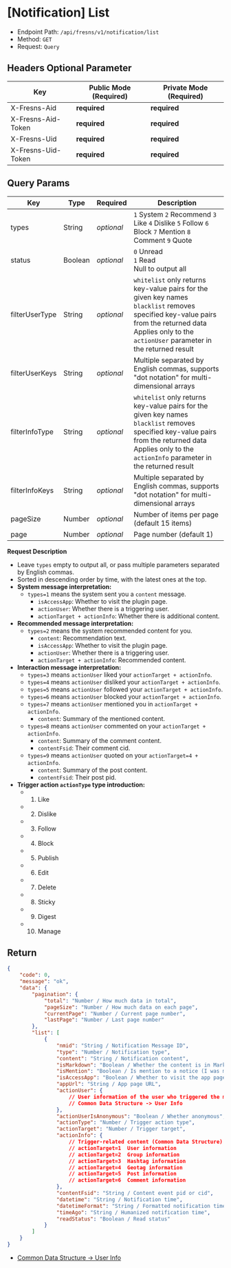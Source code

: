 # [Notification] List

- Endpoint Path: `/api/fresns/v1/notification/list`
- Method: `GET`
- Request: `Query`

## Headers Optional Parameter

| Key | Public Mode (Required) | Private Mode (Required) |
| --- | --- | --- |
| X-Fresns-Aid | **required** | **required** |
| X-Fresns-Aid-Token | **required** | **required** |
| X-Fresns-Uid | **required** | **required** |
| X-Fresns-Uid-Token | **required** | **required** |

## Query Params

| Key | Type | Required | Description |
| --- | --- | --- | --- |
| types | String | *optional* | `1` System `2` Recommend `3` Like `4` Dislike `5` Follow `6` Block `7` Mention `8` Comment `9` Quote |
| status | Boolean | *optional* | `0` Unread<br>`1` Read<br>Null to output all |
| filterUserType | String | *optional* | `whitelist` only returns key-value pairs for the given key names<br>`blacklist` removes specified key-value pairs from the returned data<br>Applies only to the `actionUser` parameter in the returned result |
| filterUserKeys | String | *optional* | Multiple separated by English commas, supports "dot notation" for multi-dimensional arrays |
| filterInfoType | String | *optional* | `whitelist` only returns key-value pairs for the given key names<br>`blacklist` removes specified key-value pairs from the returned data<br>Applies only to the `actionInfo` parameter in the returned result |
| filterInfoKeys | String | *optional* | Multiple separated by English commas, supports "dot notation" for multi-dimensional arrays |
| pageSize | Number | *optional* | Number of items per page (default 15 items) |
| page | Number | *optional* | Page number (default 1) |

**Request Description**

- Leave `types` empty to output all, or pass multiple parameters separated by English commas.
- Sorted in descending order by time, with the latest ones at the top.
- **System message interpretation:**
    - `types=1` means the system sent you a `content` message.
        - `isAccessApp`: Whether to visit the plugin page.
        - `actionUser`: Whether there is a triggering user.
        - `actionTarget + actionInfo`: Whether there is additional content.
- **Recommended message interpretation:**
    - `types=2` means the system recommended content for you.
        - `content`: Recommendation text.
        - `isAccessApp`: Whether to visit the plugin page.
        - `actionUser`: Whether there is a triggering user.
        - `actionTarget + actionInfo`: Recommended content.
- **Interaction message interpretation:**
    - `types=3` means `actionUser` liked your `actionTarget + actionInfo`.
    - `types=4` means `actionUser` disliked your `actionTarget + actionInfo`.
    - `types=5` means `actionUser` followed your `actionTarget + actionInfo`.
    - `types=6` means `actionUser` blocked your `actionTarget + actionInfo`.
    - `types=7` means `actionUser` mentioned you in `actionTarget + actionInfo`.
        - `content`: Summary of the mentioned content.
    - `types=8` means `actionUser` commented on your `actionTarget + actionInfo`.
        - `content`: Summary of the comment content.
        - `contentFsid`: Their comment cid.
    - `types=9` means `actionUser` quoted on your `actionTarget=4 + actionInfo`.
        - `content`: Summary of the post content.
        - `contentFsid`: Their post pid.
- **Trigger action `actionType` type introduction:**
    - 1. Like
    - 2. Dislike
    - 3. Follow
    - 4. Block
    - 5. Publish
    - 6. Edit
    - 7. Delete
    - 8. Sticky
    - 9. Digest
    - 10. Manage

## Return

```json
{
    "code": 0,
    "message": "ok",
    "data": {
        "pagination": {
            "total": "Number / How much data in total",
            "pageSize": "Number / How much data on each page",
            "currentPage": "Number / Current page number",
            "lastPage": "Number / Last page number"
        },
        "list": [
            {
                "nmid": "String / Notification Message ID",
                "type": "Number / Notification type",
                "content": "String / Notification content",
                "isMarkdown": "Boolean / Whether the content is in Markdown format",
                "isMention": "Boolean / Is mention to a notice (I was mentioned in someone else's content and then notified of the interactive action)",
                "isAccessApp": "Boolean / Whether to visit the app page",
                "appUrl": "String / App page URL",
                "actionUser": {
                    // User information of the user who triggered the message
                    // Common Data Structure -> User Info
                },
                "actionUserIsAnonymous": "Boolean / Whether anonymous",
                "actionType": "Number / Trigger action type",
                "actionTarget": "Number / Trigger target",
                "actionInfo": {
                    // Trigger-related content (Common Data Structure)
                    // actionTarget=1  User information
                    // actionTarget=2  Group information
                    // actionTarget=3  Hashtag information
                    // actionTarget=4  Geotag information
                    // actionTarget=5  Post information
                    // actionTarget=6  Comment information
                },
                "contentFsid": "String / Content event pid or cid",
                "datetime": "String / Notification time",
                "datetimeFormat": "String / Formatted notification time",
                "timeAgo": "String / Humanized notification time",
                "readStatus": "Boolean / Read status"
            }
        ]
    }
}
```

- [Common Data Structure -> User Info](../../reference/data/user.md)
